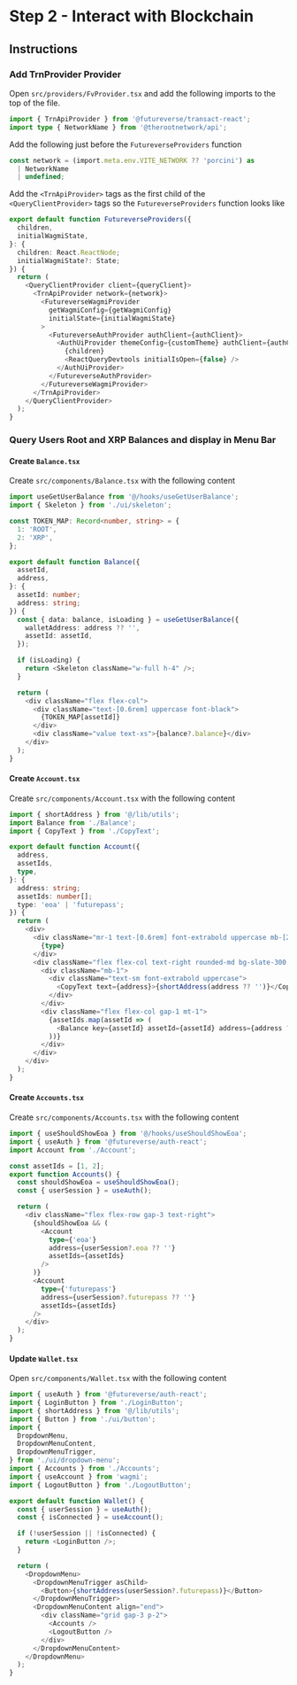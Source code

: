 # Step 2 - Interact with Blockchain

## Instructions

### Add TrnProvider Provider

Open `src/providers/FvProvider.tsx` and add the following imports to the top of the file.

```typescript
import { TrnApiProvider } from '@futureverse/transact-react';
import type { NetworkName } from '@therootnetwork/api';
```

Add the following just before the `FutureverseProviders` function

```typescript
const network = (import.meta.env.VITE_NETWORK ?? 'porcini') as
  | NetworkName
  | undefined;
```

Add the `<TrnApiProvider>` tags as the first child of the `<QueryClientProvider>` tags so the `FutureverseProviders` function looks like

```typescript
export default function FutureverseProviders({
  children,
  initialWagmiState,
}: {
  children: React.ReactNode;
  initialWagmiState?: State;
}) {
  return (
    <QueryClientProvider client={queryClient}>
      <TrnApiProvider network={network}>
        <FutureverseWagmiProvider
          getWagmiConfig={getWagmiConfig}
          initialState={initialWagmiState}
        >
          <FutureverseAuthProvider authClient={authClient}>
            <AuthUiProvider themeConfig={customTheme} authClient={authClient}>
              {children}
              <ReactQueryDevtools initialIsOpen={false} />
            </AuthUiProvider>
          </FutureverseAuthProvider>
        </FutureverseWagmiProvider>
      </TrnApiProvider>
    </QueryClientProvider>
  );
}

```

### Query Users Root and XRP Balances and display in Menu Bar

#### Create `Balance.tsx`

Create `src/components/Balance.tsx` with the following content

```typescript
import useGetUserBalance from '@/hooks/useGetUserBalance';
import { Skeleton } from './ui/skeleton';

const TOKEN_MAP: Record<number, string> = {
  1: 'ROOT',
  2: 'XRP',
};

export default function Balance({
  assetId,
  address,
}: {
  assetId: number;
  address: string;
}) {
  const { data: balance, isLoading } = useGetUserBalance({
    walletAddress: address ?? '',
    assetId: assetId,
  });

  if (isLoading) {
    return <Skeleton className="w-full h-4" />;
  }

  return (
    <div className="flex flex-col">
      <div className="text-[0.6rem] uppercase font-black">
        {TOKEN_MAP[assetId]}
      </div>
      <div className="value text-xs">{balance?.balance}</div>
    </div>
  );
}
```

#### Create `Account.tsx`

Create `src/components/Account.tsx` with the following content

```typescript
import { shortAddress } from '@/lib/utils';
import Balance from './Balance';
import { CopyText } from './CopyText';

export default function Account({
  address,
  assetIds,
  type,
}: {
  address: string;
  assetIds: number[];
  type: 'eoa' | 'futurepass';
}) {
  return (
    <div>
      <div className="mr-1 text-[0.6rem] font-extrabold uppercase mb-[2px]">
        {type}
      </div>
      <div className="flex flex-col text-right rounded-md bg-slate-300 bg-opacity-10 p-2">
        <div className="mb-1">
          <div className="text-sm font-extrabold uppercase">
            <CopyText text={address}>{shortAddress(address ?? '')}</CopyText>
          </div>
        </div>
        <div className="flex flex-col gap-1 mt-1">
          {assetIds.map(assetId => (
            <Balance key={assetId} assetId={assetId} address={address ?? ''} />
          ))}
        </div>
      </div>
    </div>
  );
}
```

#### Create `Accounts.tsx`

Create `src/components/Accounts.tsx` with the following content

```typescript
import { useShouldShowEoa } from '@/hooks/useShouldShowEoa';
import { useAuth } from '@futureverse/auth-react';
import Account from './Account';

const assetIds = [1, 2];
export function Accounts() {
  const shouldShowEoa = useShouldShowEoa();
  const { userSession } = useAuth();

  return (
    <div className="flex flex-row gap-3 text-right">
      {shouldShowEoa && (
        <Account
          type={'eoa'}
          address={userSession?.eoa ?? ''}
          assetIds={assetIds}
        />
      )}
      <Account
        type={'futurepass'}
        address={userSession?.futurepass ?? ''}
        assetIds={assetIds}
      />
    </div>
  );
}
```

#### Update `Wallet.tsx`

Open `src/components/Wallet.tsx` with the following content

```typescript
import { useAuth } from '@futureverse/auth-react';
import { LoginButton } from './LoginButton';
import { shortAddress } from '@/lib/utils';
import { Button } from './ui/button';
import {
  DropdownMenu,
  DropdownMenuContent,
  DropdownMenuTrigger,
} from './ui/dropdown-menu';
import { Accounts } from './Accounts';
import { useAccount } from 'wagmi';
import { LogoutButton } from './LogoutButton';

export default function Wallet() {
  const { userSession } = useAuth();
  const { isConnected } = useAccount();

  if (!userSession || !isConnected) {
    return <LoginButton />;
  }

  return (
    <DropdownMenu>
      <DropdownMenuTrigger asChild>
        <Button>{shortAddress(userSession?.futurepass)}</Button>
      </DropdownMenuTrigger>
      <DropdownMenuContent align="end">
        <div className="grid gap-3 p-2">
          <Accounts />
          <LogoutButton />
        </div>
      </DropdownMenuContent>
    </DropdownMenu>
  );
}
```
